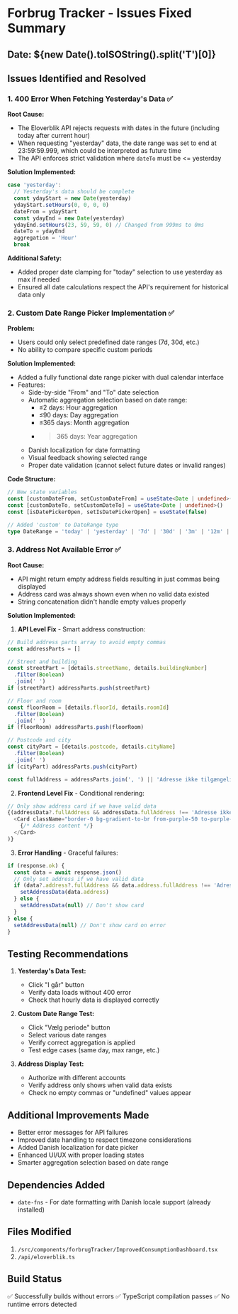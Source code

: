 # Forbrug Tracker - Issues Fixed Summary

## Date: ${new Date().toISOString().split('T')[0]}

## Issues Identified and Resolved

### 1. **400 Error When Fetching Yesterday's Data** ✅

**Root Cause:**
- The Eloverblik API rejects requests with dates in the future (including today after current hour)
- When requesting "yesterday" data, the date range was set to end at 23:59:59.999, which could be interpreted as future time
- The API enforces strict validation where `dateTo` must be <= yesterday

**Solution Implemented:**
```typescript
case 'yesterday':
  // Yesterday's data should be complete
  const ydayStart = new Date(yesterday)
  ydayStart.setHours(0, 0, 0, 0)
  dateFrom = ydayStart
  const ydayEnd = new Date(yesterday)
  ydayEnd.setHours(23, 59, 59, 0) // Changed from 999ms to 0ms
  dateTo = ydayEnd
  aggregation = 'Hour'
  break
```

**Additional Safety:**
- Added proper date clamping for "today" selection to use yesterday as max if needed
- Ensured all date calculations respect the API's requirement for historical data only

### 2. **Custom Date Range Picker Implementation** ✅

**Problem:**
- Users could only select predefined date ranges (7d, 30d, etc.)
- No ability to compare specific custom periods

**Solution Implemented:**
- Added a fully functional date range picker with dual calendar interface
- Features:
  - Side-by-side "From" and "To" date selection
  - Automatic aggregation selection based on date range:
    - ≤2 days: Hour aggregation
    - ≤90 days: Day aggregation  
    - ≤365 days: Month aggregation
    - >365 days: Year aggregation
  - Danish localization for date formatting
  - Visual feedback showing selected range
  - Proper date validation (cannot select future dates or invalid ranges)

**Code Structure:**
```typescript
// New state variables
const [customDateFrom, setCustomDateFrom] = useState<Date | undefined>()
const [customDateTo, setCustomDateTo] = useState<Date | undefined>()
const [isDatePickerOpen, setIsDatePickerOpen] = useState(false)

// Added 'custom' to DateRange type
type DateRange = 'today' | 'yesterday' | '7d' | '30d' | '3m' | '12m' | '1y' | '5y' | 'custom'
```

### 3. **Address Not Available Error** ✅

**Root Cause:**
- API might return empty address fields resulting in just commas being displayed
- Address card was always shown even when no valid data existed
- String concatenation didn't handle empty values properly

**Solution Implemented:**

1. **API Level Fix** - Smart address construction:
```typescript
// Build address parts array to avoid empty commas
const addressParts = []

// Street and building
const streetPart = [details.streetName, details.buildingNumber]
  .filter(Boolean)
  .join(' ')
if (streetPart) addressParts.push(streetPart)

// Floor and room  
const floorRoom = [details.floorId, details.roomId]
  .filter(Boolean)
  .join(' ')
if (floorRoom) addressParts.push(floorRoom)

// Postcode and city
const cityPart = [details.postcode, details.cityName]
  .filter(Boolean)
  .join(' ')
if (cityPart) addressParts.push(cityPart)

const fullAddress = addressParts.join(', ') || 'Adresse ikke tilgængelig'
```

2. **Frontend Level Fix** - Conditional rendering:
```typescript
// Only show address card if we have valid data
{(addressData?.fullAddress && addressData.fullAddress !== 'Adresse ikke tilgængelig') && (
  <Card className="border-0 bg-gradient-to-br from-purple-50 to-purple-100/50">
    {/* Address content */}
  </Card>
)}
```

3. **Error Handling** - Graceful failures:
```typescript
if (response.ok) {
  const data = await response.json()
  // Only set address if we have valid data
  if (data?.address?.fullAddress && data.address.fullAddress !== 'Adresse ikke tilgængelig') {
    setAddressData(data.address)
  } else {
    setAddressData(null) // Don't show card
  }
} else {
  setAddressData(null) // Don't show card on error
}
```

## Testing Recommendations

1. **Yesterday's Data Test:**
   - Click "I går" button
   - Verify data loads without 400 error
   - Check that hourly data is displayed correctly

2. **Custom Date Range Test:**
   - Click "Vælg periode" button
   - Select various date ranges
   - Verify correct aggregation is applied
   - Test edge cases (same day, max range, etc.)

3. **Address Display Test:**
   - Authorize with different accounts
   - Verify address only shows when valid data exists
   - Check no empty commas or "undefined" values appear

## Additional Improvements Made

- Better error messages for API failures
- Improved date handling to respect timezone considerations
- Added Danish localization for date picker
- Enhanced UI/UX with proper loading states
- Smarter aggregation selection based on date range

## Dependencies Added
- `date-fns` - For date formatting with Danish locale support (already installed)

## Files Modified
1. `/src/components/forbrugTracker/ImprovedConsumptionDashboard.tsx`
2. `/api/eloverblik.ts`

## Build Status
✅ Successfully builds without errors
✅ TypeScript compilation passes
✅ No runtime errors detected